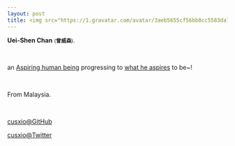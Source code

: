 ```yaml
---
layout: post
title: <img src="https://1.gravatar.com/avatar/3aeb5655cf56bb8cc5583da71c757dc4?d=https%3A%2F%2Fidenticons.github.com%2Ff1834dbb1aec7fa9355ef4da9d254b62.png&r=x&s=300" class="avatar" />About 
---
```


**Uei-Shen Chan** <small>(**曾威森**)</small>. 

<br />

an [Aspiring human being](http://norvig.com/21-days.html) progressing to [what he aspires](http://www.youtube.com/watch?v=H14bBuluwB8) to be~!

<br />

From Malaysia.

<br />

[cusxio@GitHub](https://github.com/cusxio)

[cusxio@Twitter](https://twitter.com/cusxio)


<br />
